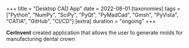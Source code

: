 +++
title = "Desktop CAD App"
date = 2022-08-01
[taxonomies]
tags = ["Python", "NumPy", "SciPy", "PyQt", "PyMadCad", "Gmsh", "PyVista", "CATIA", "GitHub", "CI/CD"]
[extra]
duration = "ongoing"
+++


**CerInvent** created application that allows the user to generate molds for manufacturing dental crown